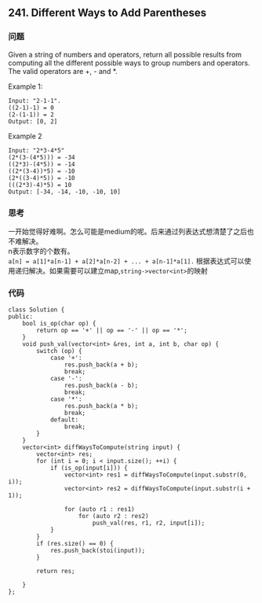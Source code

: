 ## 241. Different Ways to Add Parentheses

### 问题

Given a string of numbers and operators, return all possible results from computing all the different possible ways to group numbers and operators. The valid operators are +, - and *.

Example 1:
```
Input: "2-1-1".
((2-1)-1) = 0
(2-(1-1)) = 2
Output: [0, 2]
```

Example 2
```
Input: "2*3-4*5"
(2*(3-(4*5))) = -34
((2*3)-(4*5)) = -14
((2*(3-4))*5) = -10
(2*((3-4)*5)) = -10
(((2*3)-4)*5) = 10
Output: [-34, -14, -10, -10, 10]
```

### 思考
一开始觉得好难啊。怎么可能是medium的呢。后来通过列表达式想清楚了之后也不难解决。    
n表示数字的个数有。   
`a[n] = a[1]*a[n-1] + a[2]*a[n-2] + ... + a[n-1]*a[1].`   根据表达式可以使用递归解决。如果需要可以建立map,`string->vector<int>`的映射

### 代码
```
class Solution {
public:
    bool is_op(char op) {
        return op == '+' || op == '-' || op == '*';
    }
    void push_val(vector<int> &res, int a, int b, char op) {
        switch (op) {
            case '+':
                res.push_back(a + b);
                break;
            case '-':
                res.push_back(a - b);
                break;
            case '*':
                res.push_back(a * b);
                break;
            default:
                break;
        }
    }
    vector<int> diffWaysToCompute(string input) {
        vector<int> res;
        for (int i = 0; i < input.size(); ++i) {
            if (is_op(input[i])) {
                vector<int> res1 = diffWaysToCompute(input.substr(0, i));
                vector<int> res2 = diffWaysToCompute(input.substr(i + 1));
                
                for (auto r1 : res1) 
                    for (auto r2 : res2)
                        push_val(res, r1, r2, input[i]);
            }
        }
        if (res.size() == 0) {
            res.push_back(stoi(input));
        }
        
        return res;
        
    }
};

```

